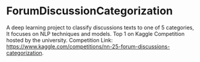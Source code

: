 # ForumDiscussionCategorization
A deep learning project to classify discussions texts to one of 5 categories, It focuses on NLP techniques and models.
Top 1 on Kaggle Competition hosted by the university.
Competition Link: https://www.kaggle.com/competitions/nn-25-forum-discussions-categorization.
